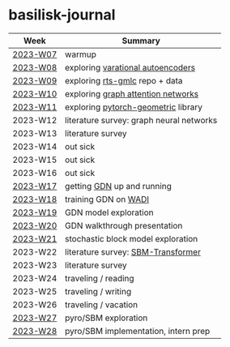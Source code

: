 # basilisk-journal

  | Week         | Summary                                  |
  |--------------|----------------------------------------- |
  | [2023-W07][] | warmup                                   |
  | [2023-W08][] | exploring [varational autoencoders][vae] |
  | [2023-W09][] | exploring [rts-gmlc][] repo + data       |
  | [2023-W10][] | exploring [graph attention networks][gat]|
  | [2023-W11][] | exploring [pytorch-geometric][] library  |
  |  2023-W12    | literature survey: graph neural networks |
  |  2023-W13    | literature survey                        |
  |  2023-W14    | out sick                                 |
  |  2023-W15    | out sick                                 |
  |  2023-W16    | out sick                                 |
  | [2023-W17][] | getting [GDN][gdn] up and running        |
  | [2023-W18][] | training GDN on [WADI][wadi]             |
  | [2023-W19][] | GDN model exploration                    |
  | [2023-W20][] | GDN walkthrough presentation             |
  | [2023-W21][] | stochastic block model exploration       |
  |  2023-W22    | literature survey: [SBM-Transformer]     |
  |  2023-W23    | literature survey                        |
  |  2023-W24    | traveling / reading                      |
  |  2023-W25    | traveling / writing                      |
  |  2023-W26    | traveling / vacation                     |
  | [2023-W27][] | pyro/SBM exploration                     |
  | [2023-W28][] | pyro/SBM implementation, intern prep     |

[2023-W07]: 2023-W07
[2023-W08]: 2023-W08
[2023-W09]: 2023-W09
[2023-W10]: 2023-W10
[2023-W11]: 2023-W11
[2023-W17]: 2023-W17
[2023-W18]: 2023-W18
[2023-W19]: 2023-W19
[2023-W20]: 2023-W20
[2023-W21]: 2023-W21
[2023-W27]: 2023-W27
[2023-W28]: 2023-W28

[vae]: https://pyro.ai/examples/vae.html
[rts-gmlc]: https://github.com/GridMod/RTS-GMLC
[gat]: https://arxiv.org/pdf/2009.02040.pdf
[pytorch-geometric]: https://pytorch-geometric.readthedocs.io/en/latest/
[gdn]: https://github.com/d-ailin/GDN
[wadi]: https://itrust.sutd.edu.sg/itrust-labs_datasets/
[SBM-Transformer]: https://proceedings.neurips.cc/paper_files/paper/2022/file/9c93b3cd3bc60c0fe7b0c2d74a2da966-Paper-Conference.pdf
